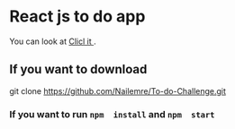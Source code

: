 # React js to do app

You can look at [Clicl it ](https://condescending-kirch-735ec5.netlify.app/).

## If you want to download

git clone https://github.com/Nailemre/To-do-Challenge.git

### If you want to run  `npm  install` and `npm  start`

